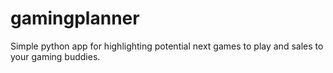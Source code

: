 # gamingplanner
Simple python app for highlighting potential next games to play and sales to your gaming buddies. 
